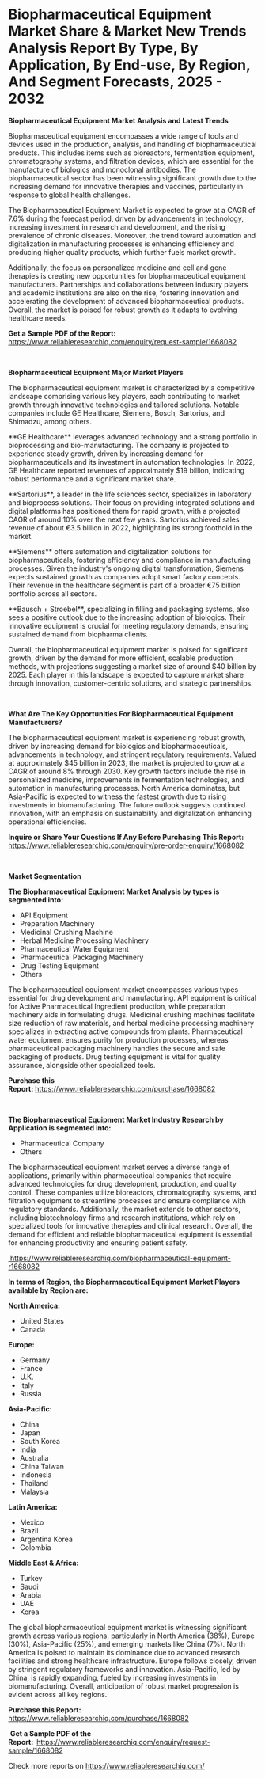 <p><h1>Biopharmaceutical Equipment Market Share & Market New Trends Analysis Report By Type, By Application, By End-use, By Region, And Segment Forecasts, 2025 - 2032</h1></p><p><strong>Biopharmaceutical Equipment Market Analysis and Latest Trends</strong></p>
<p><p>Biopharmaceutical equipment encompasses a wide range of tools and devices used in the production, analysis, and handling of biopharmaceutical products. This includes items such as bioreactors, fermentation equipment, chromatography systems, and filtration devices, which are essential for the manufacture of biologics and monoclonal antibodies. The biopharmaceutical sector has been witnessing significant growth due to the increasing demand for innovative therapies and vaccines, particularly in response to global health challenges. </p><p>The Biopharmaceutical Equipment Market is expected to grow at a CAGR of 7.6% during the forecast period, driven by advancements in technology, increasing investment in research and development, and the rising prevalence of chronic diseases. Moreover, the trend toward automation and digitalization in manufacturing processes is enhancing efficiency and producing higher quality products, which further fuels market growth. </p><p>Additionally, the focus on personalized medicine and cell and gene therapies is creating new opportunities for biopharmaceutical equipment manufacturers. Partnerships and collaborations between industry players and academic institutions are also on the rise, fostering innovation and accelerating the development of advanced biopharmaceutical products. Overall, the market is poised for robust growth as it adapts to evolving healthcare needs.</p></p>
<p><strong>Get a Sample PDF of the Report:&nbsp;</strong> <a href="https://www.reliableresearchiq.com/enquiry/request-sample/1668082?utm_campaign=3202&utm_medium=2&utm_source=Github&utm_content=ia&utm_term=06032025&utm_id=biopharmaceutical-equipment">https://www.reliableresearchiq.com/enquiry/request-sample/1668082</a></p>
<p>&nbsp;</p>
<p><strong>Biopharmaceutical Equipment Major Market Players</strong></p>
<p><p>The biopharmaceutical equipment market is characterized by a competitive landscape comprising various key players, each contributing to market growth through innovative technologies and tailored solutions. Notable companies include GE Healthcare, Siemens, Bosch, Sartorius, and Shimadzu, among others.</p><p>**GE Healthcare** leverages advanced technology and a strong portfolio in bioprocessing and bio-manufacturing. The company is projected to experience steady growth, driven by increasing demand for biopharmaceuticals and its investment in automation technologies. In 2022, GE Healthcare reported revenues of approximately $19 billion, indicating robust performance and a significant market share.</p><p>**Sartorius**, a leader in the life sciences sector, specializes in laboratory and bioprocess solutions. Their focus on providing integrated solutions and digital platforms has positioned them for rapid growth, with a projected CAGR of around 10% over the next few years. Sartorius achieved sales revenue of about €3.5 billion in 2022, highlighting its strong foothold in the market.</p><p>**Siemens** offers automation and digitalization solutions for biopharmaceuticals, fostering efficiency and compliance in manufacturing processes. Given the industry's ongoing digital transformation, Siemens expects sustained growth as companies adopt smart factory concepts. Their revenue in the healthcare segment is part of a broader €75 billion portfolio across all sectors.</p><p>**Bausch + Stroebel**, specializing in filling and packaging systems, also sees a positive outlook due to the increasing adoption of biologics. Their innovative equipment is crucial for meeting regulatory demands, ensuring sustained demand from biopharma clients.</p><p>Overall, the biopharmaceutical equipment market is poised for significant growth, driven by the demand for more efficient, scalable production methods, with projections suggesting a market size of around $40 billion by 2025. Each player in this landscape is expected to capture market share through innovation, customer-centric solutions, and strategic partnerships.</p></p>
<p>&nbsp;</p>
<p><strong>What Are The Key Opportunities For Biopharmaceutical Equipment Manufacturers?</strong></p>
<p><p>The biopharmaceutical equipment market is experiencing robust growth, driven by increasing demand for biologics and biopharmaceuticals, advancements in technology, and stringent regulatory requirements. Valued at approximately $45 billion in 2023, the market is projected to grow at a CAGR of around 8% through 2030. Key growth factors include the rise in personalized medicine, improvements in fermentation technologies, and automation in manufacturing processes. North America dominates, but Asia-Pacific is expected to witness the fastest growth due to rising investments in biomanufacturing. The future outlook suggests continued innovation, with an emphasis on sustainability and digitalization enhancing operational efficiencies.</p></p>
<p><strong>Inquire or Share Your Questions If Any Before Purchasing This Report:</strong> <a href="https://www.reliableresearchiq.com/enquiry/pre-order-enquiry/1668082?utm_campaign=3202&utm_medium=2&utm_source=Github&utm_content=ia&utm_term=06032025&utm_id=biopharmaceutical-equipment">https://www.reliableresearchiq.com/enquiry/pre-order-enquiry/1668082</a></p>
<p>&nbsp;</p>
<p><strong>Market Segmentation</strong></p>
<p><strong>The Biopharmaceutical Equipment Market Analysis by types is segmented into:</strong></p>
<p><ul><li>API Equipment</li><li>Preparation Machinery</li><li>Medicinal Crushing Machine</li><li>Herbal Medicine Processing Machinery</li><li>Pharmaceutical Water Equipment</li><li>Pharmaceutical Packaging Machinery</li><li>Drug Testing Equipment</li><li>Others</li></ul></p>
<p><p>The biopharmaceutical equipment market encompasses various types essential for drug development and manufacturing. API equipment is critical for Active Pharmaceutical Ingredient production, while preparation machinery aids in formulating drugs. Medicinal crushing machines facilitate size reduction of raw materials, and herbal medicine processing machinery specializes in extracting active compounds from plants. Pharmaceutical water equipment ensures purity for production processes, whereas pharmaceutical packaging machinery handles the secure and safe packaging of products. Drug testing equipment is vital for quality assurance, alongside other specialized tools.</p></p>
<p><strong>Purchase this Report:&nbsp;</strong><a href="https://www.reliableresearchiq.com/purchase/1668082?utm_campaign=3202&utm_medium=2&utm_source=Github&utm_content=ia&utm_term=06032025&utm_id=biopharmaceutical-equipment">https://www.reliableresearchiq.com/purchase/1668082</a></p>
<p>&nbsp;</p>
<p><strong>The Biopharmaceutical Equipment Market Industry Research by Application is segmented into:</strong></p>
<p><ul><li>Pharmaceutical Company</li><li>Others</li></ul></p>
<p><p>The biopharmaceutical equipment market serves a diverse range of applications, primarily within pharmaceutical companies that require advanced technologies for drug development, production, and quality control. These companies utilize bioreactors, chromatography systems, and filtration equipment to streamline processes and ensure compliance with regulatory standards. Additionally, the market extends to other sectors, including biotechnology firms and research institutions, which rely on specialized tools for innovative therapies and clinical research. Overall, the demand for efficient and reliable biopharmaceutical equipment is essential for enhancing productivity and ensuring patient safety.</p></p>
<p><a href="https://www.reliableresearchiq.com/biopharmaceutical-equipment-r1668082?utm_campaign=3202&utm_medium=2&utm_source=Github&utm_content=ia&utm_term=06032025&utm_id=biopharmaceutical-equipment">&nbsp;https://www.reliableresearchiq.com/biopharmaceutical-equipment-r1668082</a></p>
<p><strong>In terms of Region, the Biopharmaceutical Equipment Market Players available by Region are:</strong></p>
<p>
    <p> <strong> North America: </strong>
        <ul>
            <li>United States</li>
            <li>Canada</li>
        </ul>
        </p> 
    <p> <strong> Europe: </strong>
        <ul>
            <li>Germany</li>
            <li>France</li>
            <li>U.K.</li>
            <li>Italy</li>
            <li>Russia</li>
        </ul>
        </p> 
    <p> <strong> Asia-Pacific: </strong>
        <ul>
            <li>China</li>
            <li>Japan</li>
            <li>South Korea</li>
            <li>India</li>
            <li>Australia</li>
            <li>China Taiwan</li>
            <li>Indonesia</li>
            <li>Thailand</li>
            <li>Malaysia</li>
        </ul>
        </p> 
    <p> <strong> Latin America: </strong>
        <ul>
            <li>Mexico</li>
            <li>Brazil</li>
            <li>Argentina Korea</li>
            <li>Colombia</li>
        </ul>
        </p> 
    <p> <strong> Middle East & Africa: </strong>
        <ul>
            <li>Turkey</li>
            <li>Saudi</li>
            <li>Arabia</li>
            <li>UAE</li>
            <li>Korea</li>
        </ul>
    </p>
    </p>
<p><p>The global biopharmaceutical equipment market is witnessing significant growth across various regions, particularly in North America (38%), Europe (30%), Asia-Pacific (25%), and emerging markets like China (7%). North America is poised to maintain its dominance due to advanced research facilities and strong healthcare infrastructure. Europe follows closely, driven by stringent regulatory frameworks and innovation. Asia-Pacific, led by China, is rapidly expanding, fueled by increasing investments in biomanufacturing. Overall, anticipation of robust market progression is evident across all key regions.</p></p>
<p><strong>Purchase this Report: </strong><a href="https://www.reliableresearchiq.com/purchase/1668082?utm_campaign=3202&utm_medium=2&utm_source=Github&utm_content=ia&utm_term=06032025&utm_id=biopharmaceutical-equipment">https://www.reliableresearchiq.com/purchase/1668082</a></p>
<p>&nbsp;<strong>Get a Sample PDF of the Report:&nbsp;&nbsp;</strong><a href="https://www.reliableresearchiq.com/enquiry/request-sample/1668082?utm_campaign=3202&utm_medium=2&utm_source=Github&utm_content=ia&utm_term=06032025&utm_id=biopharmaceutical-equipment">https://www.reliableresearchiq.com/enquiry/request-sample/1668082</a></p>
<p><strong></strong></p>
<p>Check more reports on <a href="https://www.reliableresearchiq.com/?utm_campaign=3202&utm_medium=2&utm_source=Github&utm_content=ia&utm_term=06032025&utm_id=biopharmaceutical-equipment">https://www.reliableresearchiq.com/</a></p>